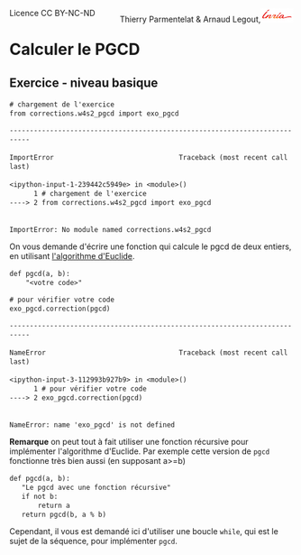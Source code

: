 
<span style="float:left;">Licence CC BY-NC-ND</span><span style="float:right;">Thierry Parmentelat &amp; Arnaud Legout,<img src="media/inria-25.png" style="display:inline"></span><br/>

# Calculer le PGCD

## Exercice - niveau basique


```
# chargement de l'exercice
from corrections.w4s2_pgcd import exo_pgcd
```


    ---------------------------------------------------------------------------

    ImportError                               Traceback (most recent call last)

    <ipython-input-1-239442c5949e> in <module>()
          1 # chargement de l'exercice
    ----> 2 from corrections.w4s2_pgcd import exo_pgcd
    

    ImportError: No module named corrections.w4s2_pgcd


On vous demande d'écrire une fonction qui calcule le pgcd de deux entiers, en utilisant [l'algorithme d'Euclide](http://fr.wikipedia.org/wiki/Algorithme_d'Euclide).


```
def pgcd(a, b):
    "<votre code>"
```


```
# pour vérifier votre code
exo_pgcd.correction(pgcd)
```


    ---------------------------------------------------------------------------

    NameError                                 Traceback (most recent call last)

    <ipython-input-3-112993b927b9> in <module>()
          1 # pour vérifier votre code
    ----> 2 exo_pgcd.correction(pgcd)
    

    NameError: name 'exo_pgcd' is not defined


**Remarque** on peut tout à fait utiliser une fonction récursive pour implémenter l'algorithme d'Euclide. Par exemple cette version de `pgcd` fonctionne très bien aussi (en supposant a>=b)

    def pgcd(a, b):
       "Le pgcd avec une fonction récursive"
       if not b:
           return a
       return pgcd(b, a % b)
   
Cependant, il vous est demandé ici d'utiliser une boucle `while`, qui est le sujet de la séquence, pour implémenter `pgcd`.

